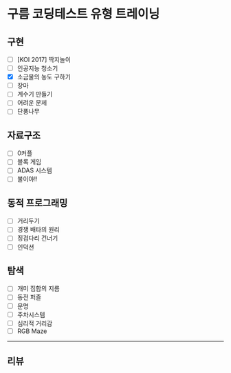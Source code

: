 # 구름 코딩테스트 유형 트레이닝

## 구현
- [ ] [KOI 2017] 딱지놀이
- [ ] 인공지능 청소기
- [X] 소금물의 농도 구하기
- [ ] 장마
- [ ] 계수기 만들기
- [ ] 어려운 문제
- [ ] 단풍나무

## 자료구조
- [ ] 0커플
- [ ] 블록 게임
- [ ] ADAS 시스템
- [ ] 불이야!!

## 동적 프로그래밍
- [ ] 거리두기
- [ ] 경쟁 배타의 원리
- [ ] 징검다리 건너기
- [ ] 인덕션

## 탐색
- [ ] 개미 집합의 지름
- [ ] 동전 퍼즐
- [ ] 문명
- [ ] 주차시스템
- [ ] 심리적 거리감
- [ ] RGB Maze
---
## 리뷰